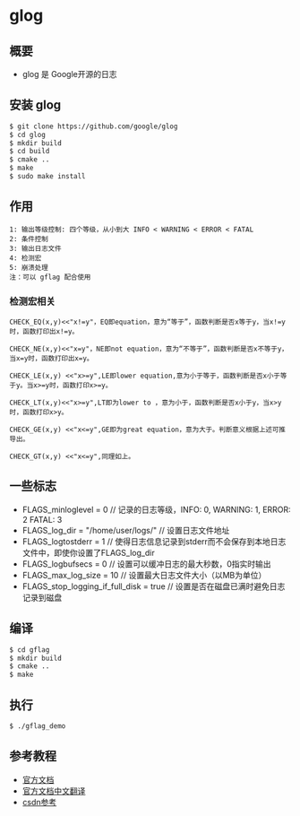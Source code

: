 # glog
## 概要
- glog 是 Google开源的日志

## 安装 glog
```bash
$ git clone https://github.com/google/glog 
$ cd glog
$ mkdir build
$ cd build
$ cmake ..
$ make
$ sudo make install
```

## 作用
```
1: 输出等级控制: 四个等级，从小到大 INFO < WARNING < ERROR < FATAL
2: 条件控制
3: 输出日志文件
4: 检测宏
5: 崩溃处理
注：可以 gflag 配合使用
```
### 检测宏相关
```
CHECK_EQ(x,y)<<"x!=y"，EQ即equation，意为“等于”，函数判断是否x等于y，当x!=y时，函数打印出x!=y。

CHECK_NE(x,y)<<"x=y"，NE即not equation，意为“不等于”，函数判断是否x不等于y，当x=y时，函数打印出x=y。

CHECK_LE(x,y) <<"x>=y",LE即lower equation,意为小于等于，函数判断是否x小于等于y。当x>=y时，函数打印x>=y。

CHECK_LT(x,y)<<"x>=y",LT即为lower to ，意为小于，函数判断是否x小于y，当x>y时，函数打印x>y。

CHECK_GE(x,y) <<"x<=y",GE即为great equation，意为大于。判断意义根据上述可推导出。

CHECK_GT(x,y) <<"x<=y",同理如上。
```
## 一些标志
- FLAGS_minloglevel = 0  // 记录的日志等级，INFO: 0, WARNING: 1, ERROR: 2 FATAL: 3
- FLAGS_log_dir = "/home/user/logs/" // 设置日志文件地址
- FLAGS_logtostderr = 1  // 使得日志信息记录到stderr而不会保存到本地日志文件中，即使你设置了FLAGS_log_dir
- FLAGS_logbufsecs = 0 // 设置可以缓冲日志的最大秒数，0指实时输出
- FLAGS_max_log_size = 10 // 设置最大日志文件大小（以MB为单位）
- FLAGS_stop_logging_if_full_disk = true // 设置是否在磁盘已满时避免日志记录到磁盘

## 编译
```bash
$ cd gflag
$ mkdir build
$ cmake ..
$ make
```

## 执行
```bash
$ ./gflag_demo
```

## 参考教程
- [官方文档](...)
- [官方文档中文翻译](http://www.yeolar.com/note/2014/12/20/glog/)
- [csdn参考](https://blog.csdn.net/qq_34347375/article/details/86629421)
